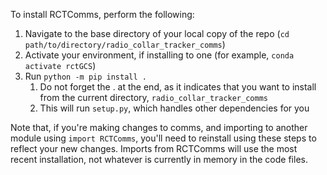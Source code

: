 To install RCTComms, perform the following:
1. Navigate to the base directory of your local copy of the repo (`cd path/to/directory/radio_collar_tracker_comms`)
2. Activate your environment, if installing to one (for example, `conda activate rctGCS`)
3. Run `python -m pip install .`
	1. Do not forget the . at the end, as it indicates that you want to install from the current directory, `radio_collar_tracker_comms`
	2. This will run `setup.py`, which handles other dependencies for you

Note that, if you're making changes to comms, and importing to another module using `import RCTComms`, you'll need to reinstall using these steps to reflect your new changes. Imports from RCTComms will use the most recent installation, not whatever is currently in memory in the code files. 

